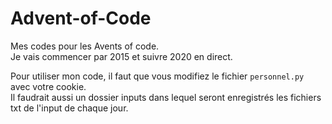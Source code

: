# Advent-of-Code

Mes codes pour les Avents of code.  
Je vais commencer par 2015 et suivre 2020 en direct.

Pour utiliser mon code, il faut que vous modifiez le fichier `personnel.py` avec votre cookie.  
Il faudrait aussi un dossier inputs dans lequel seront enregistrés les fichiers txt de l'input de chaque jour.
